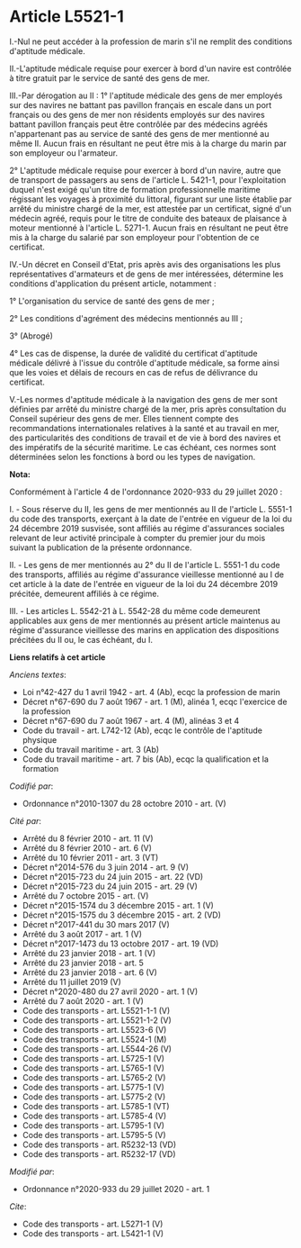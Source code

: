 # Article L5521-1

I.-Nul ne peut accéder à la profession de marin s'il ne remplit des conditions d'aptitude médicale. 

II.-L'aptitude médicale requise pour exercer à bord d'un navire est contrôlée à titre gratuit par le service de santé des
gens de mer. 

III.-Par dérogation au II : 1° l'aptitude médicale des gens de mer employés sur des navires ne battant pas pavillon français
en escale dans un port français ou des gens de mer non résidents employés sur des navires battant pavillon français peut être
contrôlée par des médecins agréés n'appartenant pas au service de santé des gens de mer mentionné au même II. Aucun frais en
résultant ne peut être mis à la charge du marin par son employeur ou l'armateur. 

2° L'aptitude médicale requise pour exercer à bord d'un navire, autre que de transport de passagers au sens de l'article L.
5421-1, pour l'exploitation duquel n'est exigé qu'un titre de formation professionnelle maritime régissant les voyages à
proximité du littoral, figurant sur une liste établie par arrêté du ministre chargé de la mer, est attestée par un
certificat, signé d'un médecin agréé, requis pour le titre de conduite des bateaux de plaisance à moteur mentionné à
l'article L. 5271-1. Aucun frais en résultant ne peut être mis à la charge du salarié par son employeur pour l'obtention de
ce certificat. 

IV.-Un décret en Conseil d'Etat, pris après avis des organisations les plus représentatives d'armateurs et de gens de mer
intéressées, détermine les conditions d'application du présent article, notamment : 

1° L'organisation du service de santé des gens de mer ; 

2° Les conditions d'agrément des médecins mentionnés au III ; 

3° (Abrogé) 

4° Les cas de dispense, la durée de validité du certificat d'aptitude médicale délivré à l'issue du contrôle d'aptitude
médicale, sa forme ainsi que les voies et délais de recours en cas de refus de délivrance du certificat. 

V.-Les normes d'aptitude médicale à la navigation des gens de mer sont définies par arrêté du ministre chargé de la mer, pris
après consultation du Conseil supérieur des gens de mer. Elles tiennent compte des recommandations internationales relatives
à la santé et au travail en mer, des particularités des conditions de travail et de vie à bord des navires et des impératifs
de la sécurité maritime. Le cas échéant, ces normes sont déterminées selon les fonctions à bord ou les types de navigation.

**Nota:**

Conformément à l'article 4 de l'ordonnance 2020-933 du 29 juillet 2020 :

I. - Sous réserve du II, les gens de mer mentionnés au II de l'article L. 5551-1 du code des transports, exerçant à la date
de l'entrée en vigueur de la loi du 24 décembre 2019 susvisée, sont affiliés au régime d'assurances sociales relevant de leur
activité principale à compter du premier jour du mois suivant la publication de la présente ordonnance.

II. - Les gens de mer mentionnés au 2° du II de l'article L. 5551-1 du code des transports, affiliés au régime d'assurance
vieillesse mentionné au I de cet article à la date de l'entrée en vigueur de la loi du 24 décembre 2019 précitée, demeurent
affiliés à ce régime.

III. - Les articles L. 5542-21 à L. 5542-28 du même code demeurent applicables aux gens de mer mentionnés au présent article
maintenus au régime d'assurance vieillesse des marins en application des dispositions précitées du II ou, le cas échéant, du
I.

**Liens relatifs à cet article**

_Anciens textes_:

  - Loi n°42-427 du 1 avril 1942 - art. 4 (Ab), ecqc la profession de marin
  - Décret n°67-690 du 7 août 1967 - art. 1 (M), alinéa 1, ecqc l'exercice de la profession
  - Décret n°67-690 du 7 août 1967 - art. 4 (M), alinéas 3 et 4
  - Code du travail - art. L742-12 (Ab), ecqc le contrôle de l'aptitude physique
  - Code du travail maritime - art. 3 (Ab)
  - Code du travail maritime - art. 7 bis (Ab), ecqc la qualification et la formation

_Codifié par_:

  - Ordonnance n°2010-1307 du 28 octobre 2010 - art. (V)

_Cité par_:

  - Arrêté du 8 février 2010 - art. 11 (V)
  - Arrêté du 8 février 2010 - art. 6 (V)
  - Arrêté du 10 février 2011 - art. 3 (VT)
  - Décret n°2014-576 du 3 juin 2014 - art. 9 (V)
  - Décret n°2015-723 du 24 juin 2015 - art. 22 (VD)
  - Décret n°2015-723 du 24 juin 2015 - art. 29 (V)
  - Arrêté du 7 octobre 2015 - art. (V)
  - Décret n°2015-1574 du 3 décembre 2015 - art. 1 (V)
  - Décret n°2015-1575 du 3 décembre 2015 - art. 2 (VD)
  - Décret n°2017-441 du 30 mars 2017 (V)
  - Arrêté du 3 août 2017 - art. 1 (V)
  - Décret n°2017-1473 du 13 octobre 2017 - art. 19 (VD)
  - Arrêté du 23 janvier 2018 - art. 1 (V)
  - Arrêté du 23 janvier 2018 - art. 5
  - Arrêté du 23 janvier 2018 - art. 6 (V)
  - Arrêté du 11 juillet 2019 (V)
  - Décret n°2020-480 du 27 avril 2020 - art. 1 (V)
  - Arrêté du 7 août 2020 - art. 1 (V)
  - Code des transports - art. L5521-1-1 (V)
  - Code des transports - art. L5521-1-2 (V)
  - Code des transports - art. L5523-6 (V)
  - Code des transports - art. L5524-1 (M)
  - Code des transports - art. L5544-26 (V)
  - Code des transports - art. L5725-1 (V)
  - Code des transports - art. L5765-1 (V)
  - Code des transports - art. L5765-2 (V)
  - Code des transports - art. L5775-1 (V)
  - Code des transports - art. L5775-2 (V)
  - Code des transports - art. L5785-1 (VT)
  - Code des transports - art. L5785-4 (V)
  - Code des transports - art. L5795-1 (V)
  - Code des transports - art. L5795-5 (V)
  - Code des transports - art. R5232-13 (VD)
  - Code des transports - art. R5232-17 (VD)

_Modifié par_:

  - Ordonnance n°2020-933 du 29 juillet 2020 - art. 1

_Cite_:

  - Code des transports - art. L5271-1 (V)
  - Code des transports - art. L5421-1 (V)
